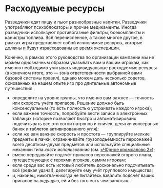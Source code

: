 # Расходуемые ресурсы
Разведчики едят пищу и пьют разнообразные напитки. Разведчики употребляют психоблокаторы и прочие медикаменты. Иногда разведчики используют противогазные фильтры, боекомплекты и канистры топлива. Всё перечисленное, а также многое другое, в рамках игры представляет собой исчислимые ресурсы, которые должны и будут израсходованы во время экспедиции.

Конечно, в рамках этого руководства по организации кампании мы не можем однозначным образом указывать вам и вашим игрокам, как именно необходимо учитывать индивидуальные расходуемые ресурсы (в конечном итоге, это — зона ответственности выбранной вами базовой системы правил), однако можем дать несколько советов, основанных на нашем опыте игр про длительные автономные путешествия:

- определите на уровне группы, что именно вам важнее — точность или скорость учёта припасов. Решение должно быть консенсуальным (то есть полностью устраивать каждого игрока);
- если важнее точность, попробуйте вести записи в электронных таблицах (которые позволяют быстро и автоматизировано подсчитывать все эти сотни патронов и спичек, десятки консервных банок и таблеток активированного угля);
- если же вам важнее скорость и простота — группируйте мелкие предметы в пачки, ограничивайте грузоподъёмность персонажей всего десятком-двумя предметов или используйте специальные механики типа *кости использования* (см. [«Ч0рное кромсалово 2»](https://www.drivethrurpg.com/product/313757/0--2?manufacturers_id=16976));
- смело передавайте подсчёт припасов персонажей второго плана, путешествующих с героями игроков, самим игрокам;
- если среди вас есть истовый любитель досконально подсчитывать всё (редкая удача!), делегируйте ему учёт группового имущества;
- и, наконец, никогда-никогда не пытайтесь взвалить подсчёт ваших припасов на *ведущую*, ей и без того есть чем заняться.
